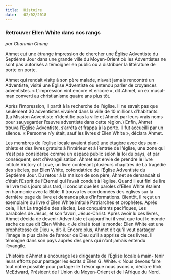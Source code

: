 ```yaml
---
title:  Histoire
date:   02/02/2018
---
```


### Retrouver Ellen White dans nos rangs
*par Chanmin Chung*

Ahmet eut une étrange impression de chercher une Église Adventiste du Septième Jour dans une grande ville du Moyen-Orient où les Adventistes ne sont pas autorisés à témoigner en public ou à distribuer la littérature de porte en porte.

Ahmet qui rendait visite à son père malade, n’avait jamais rencontré un Adventiste, visité une Église Adventiste ou entendu parler de croyances adventistes. « L’impression vint encore et encore », dit Ahmet, un ex musul- man converti au christianisme quatre ans plus tôt. 

Après l’impression, il partit à la recherche de l’église. Il ne savait pas que seulement 30 adventistes vivaient dans la ville de 10 millions d’habitants. (La Mission Adventiste n’identifie pas la ville et Ahmet par leurs vrais noms pour sauvegarder l’œuvre adventiste dans cette région.) Enfin, Ahmet trouva l’Église Adventiste, s’arrêta et frappa à la porte. Il fut accueilli par un silence. « Personne n’y était, sauf les livres d’Ellen White », déclara Ahmet. 

Les membres de l’église locale avaient placé une étagère avec des pam- phlets et des livres gratuits à l’intérieur et à l’entrée de l’église, une zone qui n’est pas considérée comme un espace public selon la loi du pays, et par conséquent, sert d’évangélisation. Ahmet eut envie de prendre le livre intitulé Victory of Love, un livre contenant plusieurs chapitres de La tragédie des siècles, par Ellen White, cofondatrice de l’Église Adventiste du Septième Jour. Du retour à la maison de son père, Ahmet se demandait si c’était l’Esprit de l’Éternel qui l’avait conduit à l’église. Quand il eut fini de lire le livre trois jours plus tard, il conclut que les paroles d’Ellen White étaient en harmonie avec la Bible. Il trouva les coordonnées des églises sur la dernière page du livre et demanda plus d’informations. Bientôt, il reçut un exemplaire du livre d’Ellen White intitulé Patriarches et prophètes. Après cela, il lut La tragédie des siècles, Les conquérants pacifiques, Les paraboles de Jésus, et son favori, Jésus-Christ. Après avoir lu ces livres, Ahmet décida de devenir Adventiste et aujourd’hui il veut que tout le monde sache ce que dit Ellen White. « Je dirai à tout le monde: Ellen White est une prophétesse de Dieu », dit-il. Encore plus, Ahmet dit qu’il veut partager l’image la plus claire de l’amour de Dieu qu’il a apprise de ces livres. Il témoigne dans son pays auprès des gens qui n’ont jamais entendu l’évangile. 

L’histoire d’Ahmet a encouragé les dirigeants de l’Église locale à main- tenir leurs efforts pour partager les écrits d’Ellen G. White. « Nous devons faire tout notre possible pour partager le Trésor que nous avons », déclare Rick McEdward, Président de l’Union du Moyen-Orient et de l’Afrique du Nord.
 